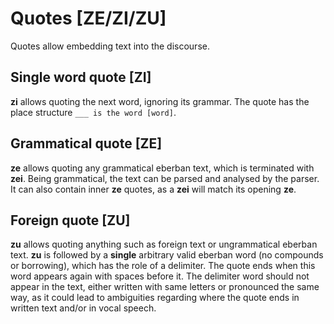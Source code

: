 # Quotes [ZE/ZI/ZU]

Quotes allow embedding text into the discourse.

## Single word quote [ZI]

**zi** allows quoting the next word, ignoring its grammar. The quote has the
place structure `___ is the word [word]`.

## Grammatical quote [ZE]

**ze** allows quoting any grammatical eberban text, which is terminated with
**zei**. Being grammatical, the text can be parsed and analysed by the parser. It
can also contain inner **ze** quotes, as a **zei** will match its opening
**ze**.

## Foreign quote [ZU]

**zu** allows quoting anything such as foreign text or ungrammatical eberban
text. **zu** is followed by a **single** arbitrary valid eberban word (no
compounds or borrowing), which has the role of a delimiter. The quote ends when
this word appears again with spaces before it. The delimiter word should not
appear in the text, either written with same letters or pronounced the same way, as it
could lead to ambiguities regarding where the quote ends in written text and/or in vocal speech.